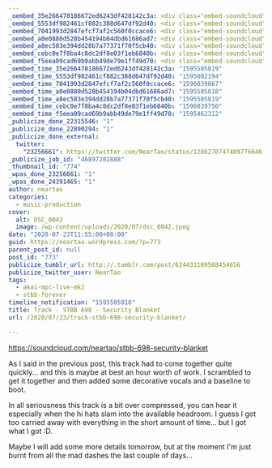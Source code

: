 ```yaml
---
_oembed_35e266478186672ed6243df428142c3a: <div class="embed-soundcloud"><iframe title="STBB 698 - Security Blanket by NearTao" width="580" height="400" scrolling="no" frameborder="no" src="https://w.soundcloud.com/player/?visual=true&url=https%3A%2F%2Fapi.soundcloud.com%2Ftracks%2F862786660&show_artwork=true&maxwidth=580&maxheight=870&dnt=1"></iframe></div>
_oembed_5553df982461cf882c388d647df92d40: <div class="embed-soundcloud"><iframe title="Endless Space by NearTao" width="500" height="400" scrolling="no" frameborder="no" src="https://w.soundcloud.com/player/?visual=true&url=https%3A%2F%2Fapi.soundcloud.com%2Ftracks%2F861591799&show_artwork=true&maxwidth=500&maxheight=750&dnt=1"></iframe></div>
_oembed_7041993d2847efcf7af2c560f0ccace6: <div class="embed-soundcloud"><iframe title="STBB 698 - Security Blanket by NearTao" width="100" height="150" scrolling="no" frameborder="no" src="https://w.soundcloud.com/player/?visual=true&url=https%3A%2F%2Fapi.soundcloud.com%2Ftracks%2F862786660&show_artwork=true&maxwidth=100&maxheight=150&dnt=1"></iframe></div>
_oembed_a0e0880d528b454194b04dbd61686ad7: <div class="embed-soundcloud"><iframe title="STBB 698 - Security Blanket by NearTao" width="805" height="400" scrolling="no" frameborder="no" src="https://w.soundcloud.com/player/?visual=true&url=https%3A%2F%2Fapi.soundcloud.com%2Ftracks%2F862786660&show_artwork=true&maxwidth=805&maxheight=1000&dnt=1"></iframe></div>
_oembed_a8ec583e394dd28b7a77371f70f5cb40: <div class="embed-soundcloud"><iframe title="STBB 698 - Security Blanket by NearTao" width="584" height="400" scrolling="no" frameborder="no" src="https://w.soundcloud.com/player/?visual=true&url=https%3A%2F%2Fapi.soundcloud.com%2Ftracks%2F862786660&show_artwork=true&maxwidth=584&maxheight=876&dnt=1"></iframe></div>
_oembed_cebc0e7f8ba4c8dc2df8e03f1eb6840b: <div class="embed-soundcloud"><iframe title="STBB 698 - Security Blanket by NearTao" width="750" height="400" scrolling="no" frameborder="no" src="https://w.soundcloud.com/player/?visual=true&url=https%3A%2F%2Fapi.soundcloud.com%2Ftracks%2F862786660&show_artwork=true&maxwidth=750&maxheight=1000&dnt=1"></iframe></div>
_oembed_f5eea09cad69b9abb49de79e1ff49d70: <div class="embed-soundcloud"><iframe title="STBB 698 - Security Blanket by NearTao" width="500" height="400" scrolling="no" frameborder="no" src="https://w.soundcloud.com/player/?visual=true&url=https%3A%2F%2Fapi.soundcloud.com%2Ftracks%2F862786660&show_artwork=true&maxwidth=500&maxheight=750&dnt=1"></iframe></div>
_oembed_time_35e266478186672ed6243df428142c3a: "1595505819"
_oembed_time_5553df982461cf882c388d647df92d40: "1595802194"
_oembed_time_7041993d2847efcf7af2c560f0ccace6: "1596039867"
_oembed_time_a0e0880d528b454194b04dbd61686ad7: "1595505818"
_oembed_time_a8ec583e394dd28b7a77371f70f5cb40: "1595505819"
_oembed_time_cebc0e7f8ba4c8dc2df8e03f1eb6840b: "1596039750"
_oembed_time_f5eea09cad69b9abb49de79e1ff49d70: "1595462312"
_publicize_done_22315546: "1"
_publicize_done_22890294: "1"
_publicize_done_external:
  twitter:
    "23256661": https://twitter.com/NearTao/status/1286270747409776640
_publicize_job_id: "46897202888"
_thumbnail_id: "774"
_wpas_done_23256661: "1"
_wpas_done_24391465: "1"
author: neartao
categories:
  - music-production
cover:
  alt: DSC_0042
  image: /wp-content/uploads/2020/07/dsc_0042.jpeg
date: "2020-07-23T11:55:00+00:00"
guid: https://neartao.wordpress.com/?p=773
parent_post_id: null
post_id: "773"
publicize_tumblr_url: http://.tumblr.com/post/624433109568454656
publicize_twitter_user: NearTao
tags:
  - akai-mpc-live-mk2
  - stbb-forever
timeline_notification: "1595505818"
title: Track - STBB 698 - Security Blanket
url: /2020/07/23/track-stbb-698-security-blanket/

---
```

https://soundcloud.com/neartao/stbb-698-security-blanket

As I said in the previous post, this track had to come together quite quickly... and this is maybe at best an hour worth of work. I scrambled to get it together and then added some decorative vocals and a baseline to boot.

In all seriousness this track is a bit over compressed, you can hear it especially when the hi hats slam into the available headroom. I guess I got too carried away with everything in the short amount of time... but I got what I got :D.

Maybe I will add some more details tomorrow, but at the moment I'm just burnt from all the mad dashes the last couple of days...
